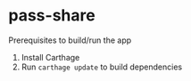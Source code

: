 # pass-share

Prerequisites to build/run the app
1. Install Carthage
2. Run `carthage update` to build dependencies
